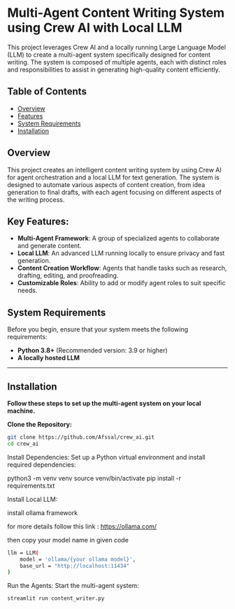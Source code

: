 # Multi-Agent Content Writing System using Crew AI with Local LLM

This project leverages Crew AI and a locally running Large Language Model (LLM) to create a multi-agent system specifically designed for content writing. The system is composed of multiple agents, each with distinct roles and responsibilities to assist in generating high-quality content efficiently.


## Table of Contents

- [Overview](#overview)
- [Features](#features)
- [System Requirements](#system-requirements)
- [Installation](#installation)


## Overview

This project creates an intelligent content writing system by using Crew AI for agent orchestration and a local LLM for text generation. The system is designed to automate various aspects of content creation, from idea generation to final drafts, with each agent focusing on different aspects of the writing process.

## Key Features:

- **Multi-Agent Framework**: A group of specialized agents to collaborate and generate content.
- **Local LLM**: An advanced LLM running locally to ensure privacy and fast generation.
- **Content Creation Workflow**: Agents that handle tasks such as research, drafting, editing, and proofreading.
- **Customizable Roles**: Ability to add or modify agent roles to suit specific needs.

## System Requirements

Before you begin, ensure that your system meets the following requirements:

- **Python 3.8+** (Recommended version: 3.9 or higher)
- **A locally hosted LLM**

---


## Installation

**Follow these steps to set up the multi-agent system on your local machine.**

**Clone the Repository:**

```bash
git clone https://github.com/Afssal/crew_ai.git
cd crew_ai
```

Install Dependencies: Set up a Python virtual environment and install required dependencies:

python3 -m venv venv
source venv/bin/activate
pip install -r requirements.txt


Install Local LLM: 

install ollama framework

for more details follow this link : https://ollama.com/

then copy your model name in given code 


```bash
llm = LLM(
    model = 'ollama/{your ollama model}',
    base_url = "http://localhost:11434"
)
```

Run the Agents: Start the multi-agent system:
```bash
streamlit run content_writer.py
```
